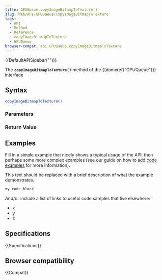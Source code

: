 ```yaml
---
title: GPUQueue.copyImageBitmapToTexture()
slug: Web/API/GPUQueue/copyImageBitmapToTexture
tags:
  - API
  - Method
  - Reference
  - copyImageBitmapToTexture
  - GPUQueue
browser-compat: api.GPUQueue.copyImageBitmapToTexture
---
```

{{DefaultAPISidebar("")}}

The **`copyImageBitmapToTexture()`** method of the {{domxref("GPUQueue")}} interface 

## Syntax

```js
copyImageBitmapToTexture()
```

### Parameters



### Return Value



## Examples

Fill in a simple example that nicely shows a typical usage of the API, then perhaps some more complex examples (see our guide on how to add [code examples](/en-US/docs/MDN/Contribute/Structures/Code_examples) for more information).

This text should be replaced with a brief description of what the example demonstrates.

```js
my code block
```

And/or include a list of links to useful code samples that live elsewhere:

*   x
*   y
*   z

## Specifications

{{Specifications}}

## Browser compatibility

{{Compat}}

